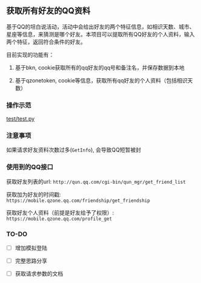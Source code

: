 ## 获取所有好友的QQ资料

基于QQ的坦白说活动，活动中会给出好友的两个特征信息，如相识天数、城市、星座等信息，来猜测是哪个好友。本项目可以提取所有QQ好友的个人资料，输入两个特征，返回符合条件的好友。

目前实现的功能有：

1. 基于bkn, cookie获取所有的qq好友的qq号和备注名，并保存数据到本地

2. 基于qzonetoken, cookie等信息，获取所有qq好友的个人资料（包括相识天数）

### 操作示范

[test/test.py](https://github.com/wnma3mz/qq_friends_info/blob/master/test/test.py)

### 注意事项

如果请求好友资料次数过多(`GetInfo`), 会导致QQ短暂被封

### 使用到的QQ接口

获取好友列表的url: `http://qun.qq.com/cgi-bin/qun_mgr/get_friend_list`

获取加为好友的时间戳: `https://mobile.qzone.qq.com/friendship/get_friendship`

获取好友个人资料（前提是好友给予了权限）: `https://mobile.qzone.qq.com/profile_get`

### TO-DO

- [ ] 增加模拟登陆

- [ ] 完整思路分享

- [ ] 获取请求参数的文档